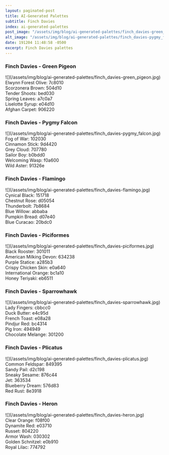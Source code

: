 ```yaml
---
layout: paginated-post
title: AI-Generated Palettes
subtitle: Finch Davies
index: ai-generated-palettes
post_image: "/assets/img/blog/ai-generated-palettes/finch_davies-green_pigeon.jpg"
alt_image: "/assets/img/blog/ai-generated-palettes/finch_davies-pygmy_falcon.jpg"
date: 191204 11:48:58 -0500
excerpt: Finch Davies palettes
---
```



### Finch Davies - Green Pigeon
<div class="palette-image" markdown="span">![](/assets/img/blog/ai-generated-palettes/finch_davies-green_pigeon.jpg)</div>
<div class="palette-colors">Elwynn Forest Olive: 7c8010<br>Scorzonera Brown: 504d10<br>Tender Shoots: bed030<br>Spring Leaves: a7c0a7<br>Liselotte Syrup: e04d10<br>Afghan Carpet: 906220</div>


### Finch Davies - Pygmy Falcon
<div class="palette-image" markdown="span">![](/assets/img/blog/ai-generated-palettes/finch_davies-pygmy_falcon.jpg)</div>
<div class="palette-colors">Fog of War: 102030<br>Cinnamon Stick: 9d4420<br>Grey Cloud: 707780<br>Sailor Boy: b0bdd0<br>Welcoming Wasp: f0a600<br>Wild Aster: 91326e</div>


### Finch Davies - Flamingo
<div class="palette-image" markdown="span">![](/assets/img/blog/ai-generated-palettes/finch_davies-flamingo.jpg)</div>
<div class="palette-colors">Cynical Black: 151718<br>Chestnut Rose: d05054<br>Thunderbolt: 7b8684<br>Blue Willow: abbaba<br>Pumpkin Bread: d07e40<br>Blue Curacao: 20bdc0</div>


### Finch Davies - Piciformes
<div class="palette-image" markdown="span">![](/assets/img/blog/ai-generated-palettes/finch_davies-piciformes.jpg)</div>
<div class="palette-colors">Black Rooster: 301011<br>American Milking Devon: 634238<br>Purple Statice: a285b3<br>Crispy Chicken Skin: e0a640<br>International Orange: bc1a10<br>Honey Teriyaki: eb6511</div>


### Finch Davies - Sparrowhawk
<div class="palette-image" markdown="span">![](/assets/img/blog/ai-generated-palettes/finch_davies-sparrowhawk.jpg)</div>
<div class="palette-colors">Lady Fingers: cbbcc0<br>Duck Butter: e4c95d<br>French Toast: e08a28<br>Pindjur Red: bc4314<br>Pig Iron: 494949<br>Chocolate Melange: 301200</div>


### Finch Davies - Plicatus
<div class="palette-image" markdown="span">![](/assets/img/blog/ai-generated-palettes/finch_davies-plicatus.jpg)</div>
<div class="palette-colors">Common Feldspar: 849395<br>Sandy Pail: d2c198<br>Sneaky Sesame: 876c44<br>Jet: 363534<br>Blueberry Dream: 576d83<br>Red Rust: 8e3918</div>


### Finch Davies - Heron
<div class="palette-image" markdown="span">![](/assets/img/blog/ai-generated-palettes/finch_davies-heron.jpg)</div>
<div class="palette-colors">Clear Orange: f08f00<br>Dynamite Red: e03710<br>Russet: 804220<br>Armor Wash: 030302<br>Golden Schnitzel: e0b910<br>Royal Lilac: 774792</div>

